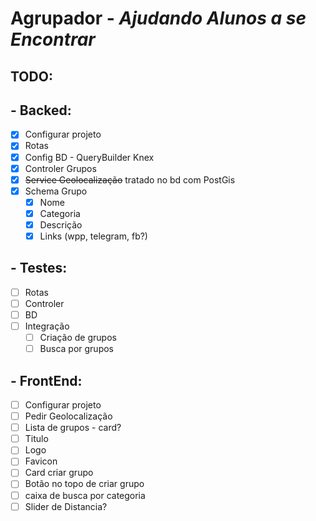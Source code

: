 # Agrupador - _Ajudando Alunos a se Encontrar_


## TODO:
## - Backed:
- [x] Configurar projeto
- [x] Rotas
- [x] Config BD - QueryBuilder Knex
- [x] Controler Grupos
- [x] ~~Service Geolocalização~~ tratado no bd com PostGis
- [x] Schema Grupo
  - [x] Nome
  - [x] Categoria
  - [x] Descrição
  - [x] Links (wpp, telegram, fb?)

## - Testes:
- [ ] Rotas
- [ ] Controler
- [ ] BD
- [ ] Integração
    - [ ] Criação de grupos
    - [ ] Busca por grupos

## - FrontEnd:
- [ ] Configurar projeto
- [ ] Pedir Geolocalização
- [ ] Lista de grupos - card?
- [ ] Titulo
- [ ] Logo
- [ ] Favicon
- [ ] Card criar grupo
- [ ] Botão no topo de criar grupo
- [ ] caixa de busca por categoria
- [ ] Slider de Distancia?
